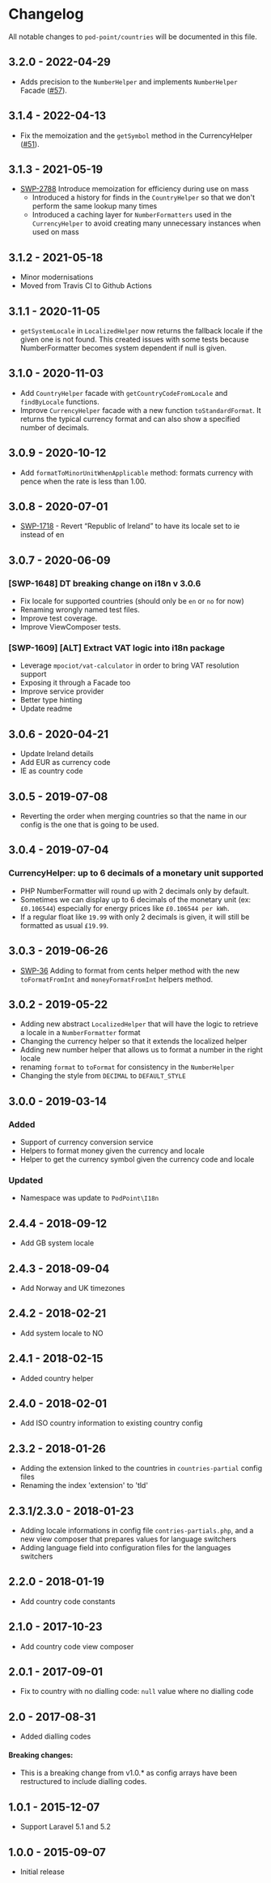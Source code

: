 # Changelog

All notable changes to `pod-point/countries` will be documented in this file.

## 3.2.0 - 2022-04-29

*  Adds precision to the `NumberHelper` and implements `NumberHelper` Facade ([#57](https://github.com/Pod-Point/countries/pull/57)).


## 3.1.4 - 2022-04-13

*  Fix the memoization and the `getSymbol` method in the CurrencyHelper ([#51](https://github.com/Pod-Point/countries/pull/51)).

## 3.1.3 - 2021-05-19

* [SWP-2788](https://podpoint.atlassian.net/browse/SWP-2788) Introduce memoization for efficiency during use on mass
  * Introduced a history for finds in the `CountryHelper` so that we don't perform the same lookup many times
  * Introduced a caching layer for `NumberFormatters` used in the `CurrencyHelper` to avoid creating many unnecessary instances when used on mass

## 3.1.2 - 2021-05-18

* Minor modernisations
* Moved from Travis CI to Github Actions

## 3.1.1 - 2020-11-05

* `getSystemLocale` in `LocalizedHelper` now returns the fallback locale if the given one is not found. This created issues with some tests because NumberFormatter becomes system dependent if null is given.

## 3.1.0 - 2020-11-03

* Add `CountryHelper` facade with `getCountryCodeFromLocale` and `findByLocale` functions.
* Improve `CurrencyHelper` facade with a new function `toStandardFormat`. It returns the typical currency format and can also show a specified number of decimals.

## 3.0.9 - 2020-10-12

* Add `formatToMinorUnitWhenApplicable` method: formats currency with pence when the rate is less than 1.00.

## 3.0.8 - 2020-07-01

* [SWP-1718](https://podpoint.atlassian.net/browse/SWP-1718) - Revert “Republic of Ireland” to have its locale set to ie instead of en

## 3.0.7 - 2020-06-09

### [SWP-1648] DT breaking change on i18n v 3.0.6

* Fix locale for supported countries (should only be `en` or `no` for now)
* Renaming wrongly named test files.
* Improve test coverage.
* Improve ViewComposer tests.

### [SWP-1609] [ALT] Extract VAT logic into i18n package

* Leverage `mpociot/vat-calculator` in order to bring VAT resolution support
* Exposing it through a Facade too
* Improve service provider
* Better type hinting
* Update readme

## 3.0.6 - 2020-04-21

* Update Ireland details
* Add EUR as currency code
* IE as country code

## 3.0.5 - 2019-07-08

* Reverting the order when merging countries so that the name in our config is the one that is going to be used.

## 3.0.4 - 2019-07-04

### CurrencyHelper: up to 6 decimals of a monetary unit supported

* PHP NumberFormatter will round up with 2 decimals only by default.
* Sometimes we can display up to 6 decimals of the monetary unit (ex: `£0.106544`) especially for energy prices like `£0.106544 per kWh`.
* If a regular float like `19.99` with only 2 decimals is given, it will still be formatted as usual `£19.99`.

## 3.0.3 - 2019-06-26

* [SWP-36](https://podpoint.atlassian.net/browse/SWP-36) Adding to format from cents helper method with the new `toFormatFromInt` and `moneyFormatFromInt` helpers method.

## 3.0.2 - 2019-05-22

* Adding new abstract `LocalizedHelper` that will have the logic to retrieve a locale in a `NumberFormatter` format
* Changing the currency helper so that it extends the localized helper
* Adding new number helper that allows us to format a number in the right locale
* renaming `format` to `toFormat` for consistency in the `NumberHelper`
* Changing the style from `DECIMAL` to `DEFAULT_STYLE`

## 3.0.0 - 2019-03-14

### Added

* Support of currency conversion service
* Helpers to format money given the currency and locale
* Helper to get the currency symbol given the currency code and locale

### Updated

* Namespace was update to `PodPoint\I18n`

## 2.4.4 - 2018-09-12

* Add GB system locale

## 2.4.3 - 2018-09-04

* Add Norway and UK timezones

## 2.4.2 - 2018-02-21

* Add system locale to NO

## 2.4.1 - 2018-02-15

* Added country helper

## 2.4.0 - 2018-02-01

* Add ISO country information to existing country config

## 2.3.2 - 2018-01-26

* Adding the extension linked to the countries in `countries-partial` config files
* Renaming the index 'extension' to 'tld'

## 2.3.1/2.3.0 - 2018-01-23

* Adding locale informations in config file `contries-partials.php`, and a new view composer that prepares values for language switchers
* Adding language field into configuration files for the languages switchers

## 2.2.0 - 2018-01-19

* Add country code constants

## 2.1.0 - 2017-10-23

* Add country code view composer

## 2.0.1 - 2017-09-01

* Fix to country with no dialling code: `null` value where no dialling code

## 2.0 - 2017-08-31

* Added dialling codes

#### Breaking changes:

* This is a breaking change from v1.0.* as config arrays have been restructured to include dialling codes.

## 1.0.1 - 2015-12-07

* Support Laravel 5.1 and 5.2

## 1.0.0 - 2015-09-07

* Initial release
